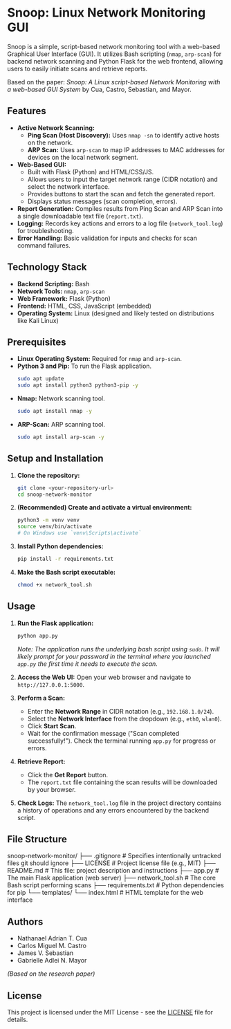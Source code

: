 # Snoop: Linux Network Monitoring GUI

Snoop is a simple, script-based network monitoring tool with a web-based Graphical User Interface (GUI). It utilizes Bash scripting (`nmap`, `arp-scan`) for backend network scanning and Python Flask for the web frontend, allowing users to easily initiate scans and retrieve reports.

Based on the paper: *Snoop: A Linux script-based Network Monitoring with a web-based GUI System* by Cua, Castro, Sebastian, and Mayor.

## Features

*   **Active Network Scanning:**
    *   **Ping Scan (Host Discovery):** Uses `nmap -sn` to identify active hosts on the network.
    *   **ARP Scan:** Uses `arp-scan` to map IP addresses to MAC addresses for devices on the local network segment.
*   **Web-Based GUI:**
    *   Built with Flask (Python) and HTML/CSS/JS.
    *   Allows users to input the target network range (CIDR notation) and select the network interface.
    *   Provides buttons to start the scan and fetch the generated report.
    *   Displays status messages (scan completion, errors).
*   **Report Generation:** Compiles results from Ping Scan and ARP Scan into a single downloadable text file (`report.txt`).
*   **Logging:** Records key actions and errors to a log file (`network_tool.log`) for troubleshooting.
*   **Error Handling:** Basic validation for inputs and checks for scan command failures.

## Technology Stack

*   **Backend Scripting:** Bash
*   **Network Tools:** `nmap`, `arp-scan`
*   **Web Framework:** Flask (Python)
*   **Frontend:** HTML, CSS, JavaScript (embedded)
*   **Operating System:** Linux (designed and likely tested on distributions like Kali Linux)

## Prerequisites

*   **Linux Operating System:** Required for `nmap` and `arp-scan`.
*   **Python 3 and Pip:** To run the Flask application.
    ```bash
    sudo apt update
    sudo apt install python3 python3-pip -y
    ```
*   **Nmap:** Network scanning tool.
    ```bash
    sudo apt install nmap -y
    ```
*   **ARP-Scan:** ARP scanning tool.
    ```bash
    sudo apt install arp-scan -y
    ```

## Setup and Installation

1.  **Clone the repository:**
    ```bash
    git clone <your-repository-url>
    cd snoop-network-monitor
    ```
2.  **(Recommended) Create and activate a virtual environment:**
    ```bash
    python3 -m venv venv
    source venv/bin/activate
    # On Windows use `venv\Scripts\activate`
    ```
3.  **Install Python dependencies:**
    ```bash
    pip install -r requirements.txt
    ```
4.  **Make the Bash script executable:**
    ```bash
    chmod +x network_tool.sh
    ```

## Usage

1.  **Run the Flask application:**
    ```bash
    python app.py
    ```
    *Note: The application runs the underlying bash script using `sudo`. It will likely prompt for your password in the terminal where you launched `app.py` the first time it needs to execute the scan.*

2.  **Access the Web UI:** Open your web browser and navigate to `http://127.0.0.1:5000`.

3.  **Perform a Scan:**
    *   Enter the **Network Range** in CIDR notation (e.g., `192.168.1.0/24`).
    *   Select the **Network Interface** from the dropdown (e.g., `eth0`, `wlan0`).
    *   Click **Start Scan**.
    *   Wait for the confirmation message ("Scan completed successfully!"). Check the terminal running `app.py` for progress or errors.

4.  **Retrieve Report:**
    *   Click the **Get Report** button.
    *   The `report.txt` file containing the scan results will be downloaded by your browser.

5.  **Check Logs:** The `network_tool.log` file in the project directory contains a history of operations and any errors encountered by the backend script.

## File Structure
snoop-network-monitor/
├── .gitignore # Specifies intentionally untracked files git should ignore
├── LICENSE # Project license file (e.g., MIT)
├── README.md # This file: project description and instructions
├── app.py # The main Flask application (web server)
├── network_tool.sh # The core Bash script performing scans
├── requirements.txt # Python dependencies for pip
└── templates/
└── index.html # HTML template for the web interface

## Authors

*   Nathanael Adrian T. Cua
*   Carlos Miguel M. Castro
*   James V. Sebastian
*   Gabrielle Adlei N. Mayor

*(Based on the research paper)*

## License

This project is licensed under the MIT License - see the [LICENSE](LICENSE) file for details.